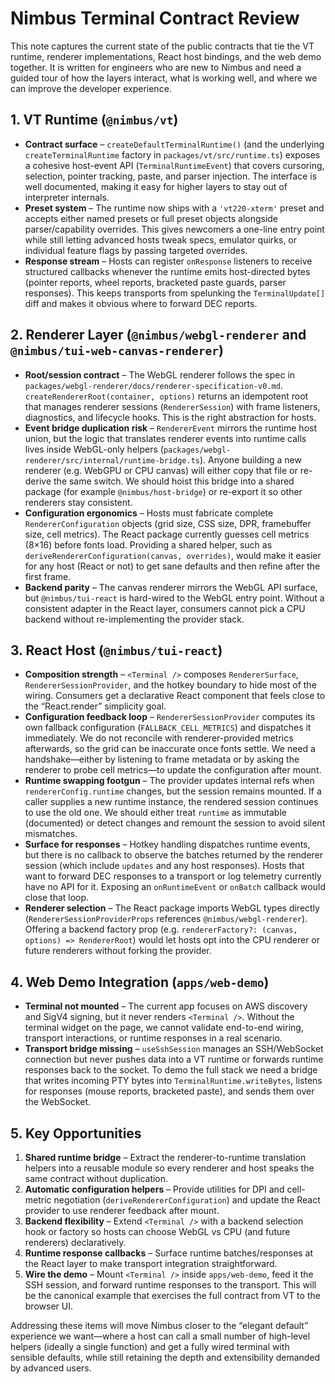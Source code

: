 # Nimbus Terminal Contract Review

This note captures the current state of the public contracts that tie the VT runtime, renderer implementations, React host bindings, and the web demo together. It is written for engineers who are new to Nimbus and need a guided tour of how the layers interact, what is working well, and where we can improve the developer experience.

## 1. VT Runtime (`@nimbus/vt`)

* **Contract surface** – `createDefaultTerminalRuntime()` (and the underlying `createTerminalRuntime` factory in `packages/vt/src/runtime.ts`) exposes a cohesive host-event API (`TerminalRuntimeEvent`) that covers cursoring, selection, pointer tracking, paste, and parser injection. The interface is well documented, making it easy for higher layers to stay out of interpreter internals.
* **Preset system** – The runtime now ships with a `'vt220-xterm'` preset and accepts either named presets or full preset objects alongside parser/capability overrides. This gives newcomers a one-line entry point while still letting advanced hosts tweak specs, emulator quirks, or individual feature flags by passing targeted overrides.
* **Response stream** – Hosts can register `onResponse` listeners to receive structured callbacks whenever the runtime emits host-directed bytes (pointer reports, wheel reports, bracketed paste guards, parser responses). This keeps transports from spelunking the `TerminalUpdate[]` diff and makes it obvious where to forward DEC reports.

## 2. Renderer Layer (`@nimbus/webgl-renderer` and `@nimbus/tui-web-canvas-renderer`)

* **Root/session contract** – The WebGL renderer follows the spec in `packages/webgl-renderer/docs/renderer-specification-v0.md`. `createRendererRoot(container, options)` returns an idempotent root that manages renderer sessions (`RendererSession`) with frame listeners, diagnostics, and lifecycle hooks. This is the right abstraction for hosts.
* **Event bridge duplication risk** – `RendererEvent` mirrors the runtime host union, but the logic that translates renderer events into runtime calls lives inside WebGL-only helpers (`packages/webgl-renderer/src/internal/runtime-bridge.ts`). Anyone building a new renderer (e.g. WebGPU or CPU canvas) will either copy that file or re-derive the same switch. We should hoist this bridge into a shared package (for example `@nimbus/host-bridge`) or re-export it so other renderers stay consistent.
* **Configuration ergonomics** – Hosts must fabricate complete `RendererConfiguration` objects (grid size, CSS size, DPR, framebuffer size, cell metrics). The React package currently guesses cell metrics (8×16) before fonts load. Providing a shared helper, such as `deriveRendererConfiguration(canvas, overrides)`, would make it easier for any host (React or not) to get sane defaults and then refine after the first frame.
* **Backend parity** – The canvas renderer mirrors the WebGL API surface, but `@nimbus/tui-react` is hard-wired to the WebGL entry point. Without a consistent adapter in the React layer, consumers cannot pick a CPU backend without re-implementing the provider stack.

## 3. React Host (`@nimbus/tui-react`)

* **Composition strength** – `<Terminal />` composes `RendererSurface`, `RendererSessionProvider`, and the hotkey boundary to hide most of the wiring. Consumers get a declarative React component that feels close to the “React.render” simplicity goal.
* **Configuration feedback loop** – `RendererSessionProvider` computes its own fallback configuration (`FALLBACK_CELL_METRICS`) and dispatches it immediately. We do not reconcile with renderer-provided metrics afterwards, so the grid can be inaccurate once fonts settle. We need a handshake—either by listening to frame metadata or by asking the renderer to probe cell metrics—to update the configuration after mount.
* **Runtime swapping footgun** – The provider updates internal refs when `rendererConfig.runtime` changes, but the session remains mounted. If a caller supplies a new runtime instance, the rendered session continues to use the old one. We should either treat `runtime` as immutable (documented) or detect changes and remount the session to avoid silent mismatches.
* **Surface for responses** – Hotkey handling dispatches runtime events, but there is no callback to observe the batches returned by the renderer session (which include `updates` and any host responses). Hosts that want to forward DEC responses to a transport or log telemetry currently have no API for it. Exposing an `onRuntimeEvent` or `onBatch` callback would close that loop.
* **Renderer selection** – The React package imports WebGL types directly (`RendererSessionProviderProps` references `@nimbus/webgl-renderer`). Offering a backend factory prop (e.g. `rendererFactory?: (canvas, options) => RendererRoot`) would let hosts opt into the CPU renderer or future renderers without forking the provider.

## 4. Web Demo Integration (`apps/web-demo`)

* **Terminal not mounted** – The current app focuses on AWS discovery and SigV4 signing, but it never renders `<Terminal />`. Without the terminal widget on the page, we cannot validate end-to-end wiring, transport interactions, or runtime responses in a real scenario.
* **Transport bridge missing** – `useSshSession` manages an SSH/WebSocket connection but never pushes data into a VT runtime or forwards runtime responses back to the socket. To demo the full stack we need a bridge that writes incoming PTY bytes into `TerminalRuntime.writeBytes`, listens for responses (mouse reports, bracketed paste), and sends them over the WebSocket.

## 5. Key Opportunities

1. **Shared runtime bridge** – Extract the renderer-to-runtime translation helpers into a reusable module so every renderer and host speaks the same contract without duplication.
2. **Automatic configuration helpers** – Provide utilities for DPI and cell-metric negotiation (`deriveRendererConfiguration`) and update the React provider to use renderer feedback after mount.
3. **Backend flexibility** – Extend `<Terminal />` with a backend selection hook or factory so hosts can choose WebGL vs CPU (and future renderers) declaratively.
4. **Runtime response callbacks** – Surface runtime batches/responses at the React layer to make transport integration straightforward.
5. **Wire the demo** – Mount `<Terminal />` inside `apps/web-demo`, feed it the SSH session, and forward runtime responses to the transport. This will be the canonical example that exercises the full contract from VT to the browser UI.

Addressing these items will move Nimbus closer to the “elegant default” experience we want—where a host can call a small number of high-level helpers (ideally a single function) and get a fully wired terminal with sensible defaults, while still retaining the depth and extensibility demanded by advanced users.
